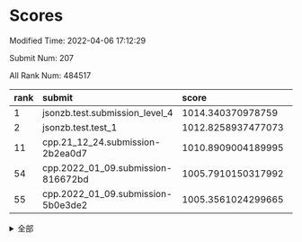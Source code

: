 # Scores

Modified Time: 2022-04-06 17:12:29

Submit Num: 207

All Rank Num: 484517

| rank |               submit               |       score        |       sigma        | pk_num |
| :--- | :--------------------------------- | :----------------- | :----------------- | :----- |
| 1    | jsonzb.test.submission_level_4     | 1014.340370978759  | 0.8029690635018137 | 9364   |
| 2    | jsonzb.test.test_1                 | 1012.8258937477073 | 0.8182439844060769 | 9366   |
| 11   | cpp.21_12_24.submission-2b2ea0d7   | 1010.8909004189995 | 0.7976748280589372 | 9362   |
| 54   | cpp.2022_01_09.submission-816672bd | 1005.7910150317992 | 0.7191217455028917 | 9361   |
| 55   | cpp.2022_01_09.submission-5b0e3de2 | 1005.3561024299665 | 0.7143746705770307 | 9366   |


<details>
<summary>全部</summary>

| rank |                 submit                 |       score        |       sigma        | pk_num |
| :--- | :------------------------------------- | :----------------- | :----------------- | :----- |
| 1    | jsonzb.test.submission_level_4         | 1014.340370978759  | 0.8029690635018137 | 9364   |
| 2    | jsonzb.test.test_1                     | 1012.8258937477073 | 0.8182439844060769 | 9366   |
| 3    | gobigger.level_3.submission_level_3_39 | 1011.7925399659275 | 0.7660582779095063 | 9364   |
| 4    | gobigger.level_3.submission_level_3_24 | 1011.2275982889647 | 0.7714995801138874 | 9368   |
| 5    | gobigger.level_3.submission_level_3_43 | 1011.2148828931648 | 0.7523143923078962 | 9362   |
| 6    | gobigger.level_3.submission_level_3_22 | 1011.1895490931581 | 0.7700288577032218 | 9365   |
| 7    | gobigger.level_3.submission_level_3_42 | 1011.071670024764  | 0.7875111678393886 | 9367   |
| 8    | gobigger.level_3.submission_level_3_2  | 1011.0402483071441 | 0.770992278230483  | 9357   |
| 9    | gobigger.level_3.submission_level_3_47 | 1010.9724790041579 | 0.7701348530297175 | 9362   |
| 10   | gobigger.level_3.submission_level_3_23 | 1010.9406006579213 | 0.7410442172869102 | 9361   |
| 11   | cpp.21_12_24.submission-2b2ea0d7       | 1010.8909004189995 | 0.7976748280589372 | 9362   |
| 12   | gobigger.level_3.submission_level_3_18 | 1010.7952030009682 | 0.7650433547741233 | 9362   |
| 13   | gobigger.level_3.submission_level_3_12 | 1010.7767053366351 | 0.7531660289876155 | 9363   |
| 14   | gobigger.level_3.submission_level_3_46 | 1010.7123356936007 | 0.7513044425259312 | 9361   |
| 15   | gobigger.level_3.submission_level_3_21 | 1010.6374876310022 | 0.7931882835555788 | 9365   |
| 16   | gobigger.level_3.submission_level_3_28 | 1010.4275389328199 | 0.7575194981339198 | 9366   |
| 17   | gobigger.level_3.submission_level_3_37 | 1010.3769048506656 | 0.7561683191015027 | 9364   |
| 18   | gobigger.level_3.submission_level_3_45 | 1010.3740764850813 | 0.7676679630206299 | 9362   |
| 19   | gobigger.level_3.submission_level_3_19 | 1010.367690511138  | 0.7690528193525005 | 9363   |
| 20   | gobigger.level_3.submission_level_3_20 | 1010.3472283879487 | 0.8030164143314382 | 9361   |
| 21   | gobigger.level_3.submission_level_3_35 | 1010.2904087151742 | 0.7484513760443137 | 9363   |
| 22   | gobigger.level_3.submission_level_3_36 | 1010.254665891192  | 0.7531349870773733 | 9363   |
| 23   | gobigger.level_3.submission_level_3_33 | 1010.2311429183914 | 0.7434065870095737 | 9360   |
| 24   | gobigger.level_3.submission_level_3_41 | 1010.2098035512862 | 0.7808939041226812 | 9363   |
| 25   | gobigger.level_3.submission_level_3_3  | 1010.0511064175007 | 0.7418153930706659 | 9362   |
| 26   | gobigger.level_3.submission_level_3_7  | 1010.0456963489823 | 0.7650221181808609 | 9359   |
| 27   | gobigger.level_3.submission_level_3_34 | 1010.0398603565487 | 0.7579476061110105 | 9363   |
| 28   | gobigger.level_3.submission_level_3_38 | 1010.0202926487101 | 0.7511328546319996 | 9361   |
| 29   | gobigger.level_3.submission_level_3_14 | 1009.9734226133572 | 0.7666028624662155 | 9363   |
| 30   | gobigger.level_3.submission_level_3_27 | 1009.9362606252303 | 0.7670319907796618 | 9360   |
| 31   | gobigger.level_3.submission_level_3_1  | 1009.9191038540223 | 0.7441293265459983 | 9364   |
| 32   | gobigger.level_3.submission_level_3_10 | 1009.8829737782294 | 0.7535117819599205 | 9366   |
| 33   | gobigger.level_3.submission_level_3_9  | 1009.8778139816151 | 0.7635097372970366 | 9365   |
| 34   | gobigger.level_3.submission_level_3_31 | 1009.8504433940199 | 0.756604706925389  | 9361   |
| 35   | gobigger.level_3.submission_level_3_49 | 1009.8435559832274 | 0.7483296173953261 | 9362   |
| 36   | gobigger.level_3.submission_level_3_11 | 1009.7700475617157 | 0.7551483046602134 | 9366   |
| 37   | gobigger.level_3.submission_level_3_26 | 1009.6391728994258 | 0.7545079603859547 | 9363   |
| 38   | gobigger.level_3.submission_level_3_17 | 1009.6163901622581 | 0.7680675858963947 | 9367   |
| 39   | gobigger.level_3.submission_level_3_40 | 1009.5481816427455 | 0.7520885445612397 | 9362   |
| 40   | gobigger.level_3.submission_level_3_15 | 1009.4486678856797 | 0.7513473316921208 | 9364   |
| 41   | gobigger.level_3.submission_level_3_6  | 1009.4159208218033 | 0.7496842907018476 | 9365   |
| 42   | gobigger.level_3.submission_level_3_29 | 1009.344114975062  | 0.7625703228681692 | 9361   |
| 43   | gobigger.level_3.submission_level_3_16 | 1009.2776367133107 | 0.7427180741045952 | 9365   |
| 44   | gobigger.level_3.submission_level_3_5  | 1009.2684617847553 | 0.75866769199605   | 9365   |
| 45   | gobigger.level_3.submission_level_3_30 | 1009.1827709171085 | 0.7419202014551192 | 9364   |
| 46   | gobigger.level_3.submission_level_3_44 | 1009.178718592858  | 0.7596225898065319 | 9361   |
| 47   | gobigger.level_3.submission_level_3_8  | 1009.0408544338195 | 0.7464005625298002 | 9365   |
| 48   | gobigger.level_3.submission_level_3_25 | 1009.008813776908  | 0.7467289484935359 | 9361   |
| 49   | gobigger.level_3.submission_level_3_48 | 1008.9722281130306 | 0.7506488173095003 | 9366   |
| 50   | gobigger.level_3.submission_level_3_13 | 1008.8413202765346 | 0.74553837094187   | 9366   |
| 51   | gobigger.level_3.submission_level_3_4  | 1008.7280830735475 | 0.7520036470313032 | 9357   |
| 52   | gobigger.level_3.submission_level_3_32 | 1008.5602612105208 | 0.7629488294306248 | 9360   |
| 53   | gobigger.level_3.submission_level_3_0  | 1008.4613235064281 | 0.7391849308289328 | 9362   |
| 54   | cpp.2022_01_09.submission-816672bd     | 1005.7910150317992 | 0.7191217455028917 | 9361   |
| 55   | cpp.2022_01_09.submission-5b0e3de2     | 1005.3561024299665 | 0.7143746705770307 | 9366   |
| 56   | gobigger.level_1.submission_level_1_34 | 1004.6007104511177 | 0.7039173114743168 | 9358   |
| 57   | gobigger.level_1.submission_level_1_35 | 1004.4736398266243 | 0.7265570326245573 | 9364   |
| 58   | gobigger.level_1.submission_level_1_40 | 1004.3645653497066 | 0.7174866544120118 | 9359   |
| 59   | gobigger.level_1.submission_level_1_18 | 1004.2159543899307 | 0.7265161172255373 | 9361   |
| 60   | gobigger.level_1.submission_level_1_19 | 1004.1169537040114 | 0.7135308380858882 | 9359   |
| 61   | gobigger.level_1.submission_level_1_47 | 1004.0129317815383 | 0.7216470432953208 | 9364   |
| 62   | gobigger.level_1.submission_level_1_45 | 1003.9270456500907 | 0.7179873243004031 | 9366   |
| 63   | gobigger.level_1.submission_level_1_37 | 1003.901318714926  | 0.7280823922936095 | 9364   |
| 64   | gobigger.level_1.submission_level_1_3  | 1003.8693894694803 | 0.7132263653369346 | 9358   |
| 65   | gobigger.level_1.submission_level_1_27 | 1003.7702519708547 | 0.7092403178751253 | 9369   |
| 66   | gobigger.level_1.submission_level_1_7  | 1003.7594445210578 | 0.7021504102461341 | 9365   |
| 67   | gobigger.level_1.submission_level_1_26 | 1003.7026101395869 | 0.7123437514178081 | 9363   |
| 68   | gobigger.level_1.submission_level_1_5  | 1003.6436038392903 | 0.7337885112527426 | 9359   |
| 69   | gobigger.level_1.submission_level_1_8  | 1003.5755126606009 | 0.715479529380823  | 9361   |
| 70   | gobigger.level_1.submission_level_1_32 | 1003.5090127358482 | 0.7205908455352996 | 9363   |
| 71   | gobigger.level_1.submission_level_1_46 | 1003.4854491927134 | 0.7177974793072975 | 9364   |
| 72   | gobigger.level_1.submission_level_1_20 | 1003.4661705538293 | 0.72271661264618   | 9366   |
| 73   | gobigger.level_1.submission_level_1_23 | 1003.4565964340509 | 0.714362449736845  | 9368   |
| 74   | gobigger.level_1.submission_level_1_43 | 1003.4225821698973 | 0.7231590895283144 | 9364   |
| 75   | gobigger.level_1.submission_level_1_30 | 1003.3607070352759 | 0.7314472031606737 | 9359   |
| 76   | gobigger.level_1.submission_level_1_36 | 1003.2889921563137 | 0.7160164365341795 | 9364   |
| 77   | gobigger.level_1.submission_level_1_12 | 1003.25106754734   | 0.7100489357296303 | 9362   |
| 78   | gobigger.level_1.submission_level_1_0  | 1003.2386953124154 | 0.7130063603469471 | 9362   |
| 79   | gobigger.level_1.submission_level_1_25 | 1003.2212490704019 | 0.7215344739405588 | 9367   |
| 80   | gobigger.level_1.submission_level_1_38 | 1003.2019607476421 | 0.7161965646179632 | 9362   |
| 81   | gobigger.level_1.submission_level_1_49 | 1003.1558864940837 | 0.7229724783587281 | 9359   |
| 82   | gobigger.level_1.submission_level_1_41 | 1003.1444273321456 | 0.7167527766846534 | 9361   |
| 83   | gobigger.level_1.submission_level_1_33 | 1003.1339381698965 | 0.7177267526195797 | 9365   |
| 84   | gobigger.level_1.submission_level_1_11 | 1003.082755268274  | 0.7154581276049362 | 9363   |
| 85   | gobigger.level_1.submission_level_1_1  | 1003.0515917086261 | 0.7228828370939461 | 9369   |
| 86   | gobigger.level_1.submission_level_1_15 | 1003.028209067876  | 0.7084591246105593 | 9364   |
| 87   | gobigger.level_1.submission_level_1_48 | 1003.023369326808  | 0.711054279888472  | 9361   |
| 88   | gobigger.level_1.submission_level_1_28 | 1003.0028353850515 | 0.7231281391968926 | 9369   |
| 89   | gobigger.level_1.submission_level_1_22 | 1002.9988103336161 | 0.7153775679159797 | 9364   |
| 90   | gobigger.level_1.submission_level_1_24 | 1002.91168769772   | 0.7143671447756902 | 9360   |
| 91   | gobigger.level_1.submission_level_1_13 | 1002.892665425354  | 0.7103829801574519 | 9368   |
| 92   | gobigger.level_1.submission_level_1_29 | 1002.8816651715107 | 0.7224298134214185 | 9361   |
| 93   | gobigger.level_1.submission_level_1_4  | 1002.7767931706254 | 0.7107804304075124 | 9361   |
| 94   | gobigger.level_1.submission_level_1_16 | 1002.7678383345499 | 0.7022202928839739 | 9367   |
| 95   | gobigger.level_1.submission_level_1_10 | 1002.7515568919026 | 0.7109517972111487 | 9361   |
| 96   | gobigger.level_1.submission_level_1_42 | 1002.7420786727068 | 0.7151109712842473 | 9362   |
| 97   | gobigger.level_1.submission_level_1_39 | 1002.6701242267145 | 0.7261798495258095 | 9357   |
| 98   | gobigger.level_1.submission_level_1_31 | 1002.4944317905755 | 0.714143137888265  | 9358   |
| 99   | gobigger.level_1.submission_level_1_44 | 1002.461835234452  | 0.7121119180564051 | 9362   |
| 100  | gobigger.level_1.submission_level_1_14 | 1002.450722867338  | 0.710387552532617  | 9366   |
| 101  | gobigger.level_1.submission_level_1_9  | 1002.4236313216142 | 0.7139177999168129 | 9365   |
| 102  | gobigger.level_1.submission_level_1_6  | 1002.0733337256985 | 0.7152961294247416 | 9365   |
| 103  | gobigger.level_1.submission_level_1_2  | 1002.022188247774  | 0.7156542943672981 | 9362   |
| 104  | gobigger.level_1.submission_level_1_17 | 1001.9932533066205 | 0.711989277954775  | 9361   |
| 105  | gobigger.level_1.submission_level_1_21 | 1001.8920392624008 | 0.7051664668689095 | 9360   |
| 106  | gobigger.random.submission_random_39   | 997.9171101850095  | 0.7080579095031218 | 9365   |
| 107  | gobigger.random.submission_random_10   | 997.420645085373   | 0.7004057833668607 | 9360   |
| 108  | gobigger.random.submission_random_34   | 997.2219630694806  | 0.7013720981715893 | 9361   |
| 109  | gobigger.random.submission_random_7    | 996.970067854487   | 0.7142354434782396 | 9365   |
| 110  | gobigger.random.submission_random_43   | 996.8761199536087  | 0.715836387080088  | 9368   |
| 111  | gobigger.random.submission_random_9    | 996.8555055374837  | 0.7123981511873465 | 9365   |
| 112  | gobigger.random.submission_random_20   | 996.8493349839906  | 0.711105296547732  | 9364   |
| 113  | gobigger.random.submission_random_6    | 996.8088108140099  | 0.7174818008960836 | 9365   |
| 114  | gobigger.random.submission_random_40   | 996.7798203540392  | 0.7093875222208458 | 9366   |
| 115  | gobigger.random.submission_random_48   | 996.7522135664423  | 0.7154731815466566 | 9366   |
| 116  | gobigger.random.submission_random_41   | 996.6675744234061  | 0.7064115844699369 | 9363   |
| 117  | gobigger.random.submission_random_14   | 996.6450190366504  | 0.7108052720005047 | 9359   |
| 118  | gobigger.random.submission_random_21   | 996.5648805701353  | 0.7153124517229585 | 9364   |
| 119  | gobigger.random.submission_random_42   | 996.5563410745998  | 0.7084652588991824 | 9359   |
| 120  | gobigger.random.submission_random_49   | 996.5466839505194  | 0.6992886692759106 | 9360   |
| 121  | gobigger.random.submission_random_12   | 996.5272210569178  | 0.7115144462101736 | 9364   |
| 122  | gobigger.random.submission_random_31   | 996.5047424585844  | 0.7127731310133449 | 9363   |
| 123  | gobigger.random.submission_random_18   | 996.4347118772273  | 0.7085089426854931 | 9362   |
| 124  | gobigger.random.submission_random_3    | 996.3666693082058  | 0.7133140147582155 | 9357   |
| 125  | gobigger.random.submission_random_13   | 996.3310574243135  | 0.7154855198237114 | 9360   |
| 126  | gobigger.random.submission_random_16   | 996.3111722300595  | 0.7049412233376446 | 9363   |
| 127  | gobigger.random.submission_random_38   | 996.2715590077669  | 0.7014190341770411 | 9366   |
| 128  | gobigger.random.submission_random_0    | 996.1989833667611  | 0.70636659488308   | 9355   |
| 129  | gobigger.random.submission_random_19   | 996.1799924276163  | 0.702171227928641  | 9359   |
| 130  | gobigger.random.submission_random_25   | 996.1344168895341  | 0.7079508164736509 | 9363   |
| 131  | gobigger.random.submission_random_29   | 996.1336463005775  | 0.7147277112303285 | 9363   |
| 132  | gobigger.random.submission_random_5    | 996.1132904815144  | 0.7093485763228001 | 9356   |
| 133  | gobigger.random.submission_random_24   | 996.092641928567   | 0.7106585100115396 | 9366   |
| 134  | gobigger.random.submission_random_28   | 996.0402742863145  | 0.7032580138075776 | 9365   |
| 135  | gobigger.random.submission_random_30   | 995.9578964011114  | 0.7174770051141695 | 9367   |
| 136  | gobigger.random.submission_random_4    | 995.9562194409833  | 0.7000192029700132 | 9357   |
| 137  | gobigger.random.submission_random_45   | 995.9369875747933  | 0.7206247543359344 | 9360   |
| 138  | gobigger.random.submission_random_1    | 995.9227466038383  | 0.7152433448906567 | 9365   |
| 139  | gobigger.random.submission_random_8    | 995.8378058231791  | 0.7065208277630269 | 9363   |
| 140  | gobigger.random.submission_random_26   | 995.8360734932281  | 0.7124789074620108 | 9358   |
| 141  | gobigger.random.submission_random_37   | 995.8029180266333  | 0.7127294870198481 | 9364   |
| 142  | gobigger.random.submission_random_22   | 995.7955668930479  | 0.7010842484339634 | 9361   |
| 143  | gobigger.random.submission_random_11   | 995.7656182197692  | 0.7173383750018876 | 9362   |
| 144  | gobigger.random.submission_random_23   | 995.7145396589179  | 0.7134882905563893 | 9357   |
| 145  | gobigger.random.submission_random_33   | 995.6571280188915  | 0.7174079159366462 | 9360   |
| 146  | gobigger.random.submission_random_47   | 995.5483387803092  | 0.7155485453147155 | 9356   |
| 147  | gobigger.random.submission_random_36   | 995.5324013173026  | 0.7209373679717413 | 9359   |
| 148  | gobigger.random.submission_random_35   | 995.4247473970195  | 0.7111581824702895 | 9360   |
| 149  | gobigger.random.submission_random_27   | 995.311782863537   | 0.7078330313204634 | 9360   |
| 150  | gobigger.random.submission_random_44   | 995.305511182671   | 0.7132386230434307 | 9362   |
| 151  | gobigger.random.submission_random_15   | 995.2472088441478  | 0.7138832721819963 | 9366   |
| 152  | gobigger.random.submission_random_17   | 995.2012131593151  | 0.7202231283828519 | 9365   |
| 153  | gobigger.random.submission_random_32   | 994.9767352935056  | 0.7162475723922049 | 9363   |
| 154  | gobigger.random.submission_random_46   | 994.9294128983692  | 0.6978266323257173 | 9364   |
| 155  | gobigger.random.submission_random_2    | 994.7643019546038  | 0.7211863627734816 | 9362   |
| 156  | gobigger.level_2.submission_level_2_16 | 994.4878269417625  | 0.7199012387962535 | 9364   |
| 157  | gobigger.level_2.submission_level_2_5  | 994.0042470396775  | 0.754383294672526  | 9365   |
| 158  | gobigger.level_2.submission_level_2_47 | 993.5623204609686  | 0.7365599580035269 | 9363   |
| 159  | gobigger.level_2.submission_level_2_25 | 993.1103564698278  | 0.7517874883137361 | 9360   |
| 160  | gobigger.level_2.submission_level_2_32 | 993.0063602520704  | 0.726992558134886  | 9365   |
| 161  | gobigger.level_2.submission_level_2_2  | 992.9661165652084  | 0.7419320468731981 | 9362   |
| 162  | gobigger.level_2.submission_level_2_22 | 992.9464543302869  | 0.7404511211278858 | 9362   |
| 163  | gobigger.level_2.submission_level_2_6  | 992.8792087185916  | 0.7434502543640928 | 9364   |
| 164  | gobigger.level_2.submission_level_2_48 | 992.7960807607155  | 0.7386766781144746 | 9358   |
| 165  | gobigger.level_2.submission_level_2_1  | 992.7872870384656  | 0.7362597074696271 | 9367   |
| 166  | gobigger.level_2.submission_level_2_26 | 992.745147545289   | 0.7495674002515883 | 9362   |
| 167  | gobigger.level_2.submission_level_2_8  | 992.7269898115129  | 0.7323162873450708 | 9365   |
| 168  | gobigger.level_2.submission_level_2_43 | 992.5660360570325  | 0.7671738501584708 | 9356   |
| 169  | gobigger.level_2.submission_level_2_17 | 992.482220503175   | 0.754814996191127  | 9358   |
| 170  | gobigger.level_2.submission_level_2_34 | 992.4664229715713  | 0.7509196617455162 | 9364   |
| 171  | gobigger.level_2.submission_level_2_45 | 992.425162903799   | 0.7712263041861129 | 9366   |
| 172  | gobigger.level_2.submission_level_2_3  | 992.424397928636   | 0.7390046094888004 | 9361   |
| 173  | gobigger.level_2.submission_level_2_20 | 992.3544256680927  | 0.7366007662441949 | 9367   |
| 174  | gobigger.level_2.submission_level_2_36 | 992.2909467702683  | 0.7522650489095885 | 9367   |
| 175  | gobigger.level_2.submission_level_2_37 | 992.2408070873936  | 0.734245441177908  | 9364   |
| 176  | gobigger.level_2.submission_level_2_12 | 992.1695378031139  | 0.7479092042530263 | 9361   |
| 177  | gobigger.level_2.submission_level_2_31 | 992.0235112176498  | 0.7362080938527248 | 9365   |
| 178  | gobigger.level_2.submission_level_2_23 | 992.0175222508327  | 0.7359038551493957 | 9359   |
| 179  | gobigger.level_2.submission_level_2_42 | 992.0097315394738  | 0.7471774759622913 | 9367   |
| 180  | gobigger.level_2.submission_level_2_49 | 991.9827842123194  | 0.750545518572639  | 9358   |
| 181  | gobigger.level_2.submission_level_2_35 | 991.9779943442857  | 0.74273499093848   | 9361   |
| 182  | gobigger.level_2.submission_level_2_15 | 991.9687534420626  | 0.7764661874930001 | 9366   |
| 183  | gobigger.level_2.submission_level_2_46 | 991.9533914923135  | 0.7607665068216815 | 9362   |
| 184  | gobigger.level_2.submission_level_2_11 | 991.9528820458032  | 0.7516761877110428 | 9358   |
| 185  | gobigger.level_2.submission_level_2_40 | 991.9415529625951  | 0.7481202437635903 | 9363   |
| 186  | gobigger.level_2.submission_level_2_44 | 991.8079356795688  | 0.7311719132402223 | 9366   |
| 187  | gobigger.level_2.submission_level_2_14 | 991.7600744097509  | 0.754809088954735  | 9366   |
| 188  | gobigger.level_2.submission_level_2_33 | 991.7494162268433  | 0.7481805468694152 | 9364   |
| 189  | gobigger.level_2.submission_level_2_38 | 991.7232700205197  | 0.7510405915204398 | 9367   |
| 190  | gobigger.level_2.submission_level_2_7  | 991.641664384373   | 0.7512363317183239 | 9360   |
| 191  | gobigger.level_2.submission_level_2_41 | 991.5692311467053  | 0.744255331382758  | 9361   |
| 192  | gobigger.level_2.submission_level_2_9  | 991.5435248478534  | 0.7636914689009388 | 9364   |
| 193  | gobigger.level_2.submission_level_2_4  | 991.5411913490427  | 0.7384240116351956 | 9367   |
| 194  | gobigger.level_2.submission_level_2_39 | 991.5070185843224  | 0.7290092212856608 | 9361   |
| 195  | gobigger.level_2.submission_level_2_30 | 991.4778288645188  | 0.7448040177480663 | 9365   |
| 196  | gobigger.level_2.submission_level_2_27 | 991.44839115328    | 0.7382212035139718 | 9360   |
| 197  | gobigger.level_2.submission_level_2_21 | 991.3296485240586  | 0.740091805033705  | 9366   |
| 198  | gobigger.level_2.submission_level_2_0  | 991.3294115752097  | 0.7598484926756355 | 9363   |
| 199  | gobigger.level_2.submission_level_2_10 | 991.2883722656828  | 0.7351791659556076 | 9360   |
| 200  | gobigger.level_2.submission_level_2_29 | 991.2531466928375  | 0.7473572469339104 | 9362   |
| 201  | gobigger.level_2.submission_level_2_19 | 991.109437995654   | 0.7769171196304848 | 9360   |
| 202  | gobigger.level_2.submission_level_2_13 | 991.0331601589346  | 0.7586075503184724 | 9362   |
| 203  | gobigger.level_2.submission_level_2_24 | 990.9441326032305  | 0.7424233776911745 | 9360   |
| 204  | gobigger.level_2.submission_level_2_18 | 990.7687274559665  | 0.7477849869973232 | 9363   |
| 205  | gobigger.level_2.submission_level_2_28 | 990.022421252549   | 0.7657325428360251 | 9358   |
| 206  | gobigger.none.submission_none_0        | 977.7532493598574  | 1.3097943104955414 | 9362   |
| 207  | gobigger.none.submission_none_1        | 974.8284714169151  | 1.5704283291130106 | 9362   |

</details>